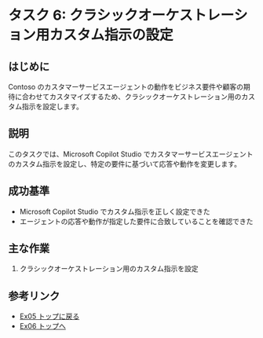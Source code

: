 # タスク 6: クラシックオーケストレーション用カスタム指示の設定

## はじめに
Contoso のカスタマーサービスエージェントの動作をビジネス要件や顧客の期待に合わせてカスタマイズするため、クラシックオーケストレーション用のカスタム指示を設定します。

## 説明
このタスクでは、Microsoft Copilot Studio でカスタマーサービスエージェントのカスタム指示を設定し、特定の要件に基づいて応答や動作を変更します。

## 成功基準
- Microsoft Copilot Studio でカスタム指示を正しく設定できた
- エージェントの応答や動作が指定した要件に合致していることを確認できた

## 主な作業
1. クラシックオーケストレーション用のカスタム指示を設定

## 参考リンク
- [Ex05 トップに戻る](./Ex05.ja.md)
- [Ex06 トップへ](../Ex06/Ex06.ja.md)
